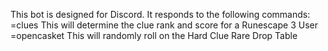 This bot is designed for Discord. It responds to the following commands:
=clues <username>
This will determine the clue rank and score for a Runescape 3 User
=opencasket 
This will randomly roll on the Hard Clue Rare Drop Table
